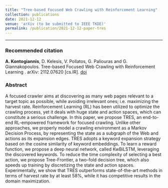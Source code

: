 ```yaml
---
title: "Tree-based Focused Web Crawling with Reinforcement Learning"
collection: publications
date: 2021-12-12
venue: 'arXiv (to be submitted to IEEE TKDE)'
permalink: /publication/2021-12-12-paper-tres
---
```

---------------------------------------------------------------------------------------------------------------------------------------------------------------

### Recommended citation
**A. Kontogiannis**, D. Kelesis, V. Pollatos, G. Paliouras and G. Giannakopoulos. Tree-based Focused
Web Crawling with Reinforcement Learning . arXiv: 2112.07620 [cs.IR]. [doi](https://arxiv.org/abs/2112.07620)  

### Abstract  

A focused crawler aims at discovering as many web pages relevant to a target topic as possible, while avoiding irrelevant ones; i.e. maximizing the harvest rate. Reinforcement Learning (RL) has been utilized to optimize the crawling process, yet it deals with huge state and action spaces, which can constitute a serious challenge. In this paper, we propose TRES, an end-to-end RL-empowered framework for focused crawling. Unlike other approaches, we properly model a crawling environment as a Markov Decision Process, by representing the state as a subgraph of the Web and actions as its expansion edges. TRES adopts a keyword expansion strategy based on the cosine similarity of keyword embeddings. To learn a reward function, we propose a deep neural network, called KwBiLSTM, leveraging the discovered keywords. To reduce the time complexity of selecting a best action, we propose Tree-Frontier, a two-fold decision tree, which also speeds up training by discretizing the state and action spaces. Experimentally, we show that TRES outperforms state-of-the-art methods in terms of harvest rate by at least 58%, while it has competitive results in the domain maximization.

